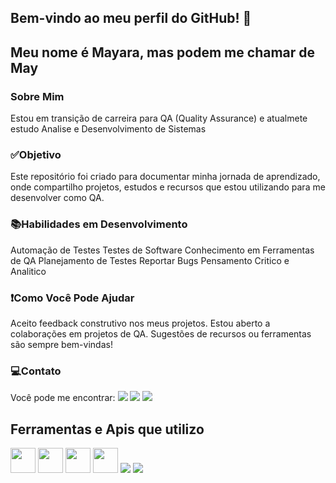 ## Bem-vindo ao meu perfil do GitHub! 💙
## Meu nome é Mayara, mas podem me chamar de May

### Sobre Mim
Estou em transição de carreira para QA (Quality Assurance) e atualmete estudo Analise e Desenvolvimento de Sistemas

### ✅Objetivo
Este repositório foi criado para documentar minha jornada de aprendizado, onde compartilho projetos, estudos e recursos que estou utilizando para me desenvolver como QA.

### 📚Habilidades em Desenvolvimento
Automação de Testes 
Testes de Software
Conhecimento em Ferramentas de QA
Planejamento de Testes
Reportar Bugs
Pensamento Critico e Analitico

### ❗Como Você Pode Ajudar
Aceito feedback construtivo nos meus projetos.
Estou aberto a colaborações em projetos de QA.
Sugestões de recursos ou ferramentas são sempre bem-vindas!

### 💻Contato
Você pode me encontrar:  <img src="https://img.shields.io/badge/GitHub-100000?style=for-the-badge&logo=github&logoColor=white" /> [<img src="https://img.shields.io/badge/Gmail-D14836?style=for-the-badge&logo=gmail&logoColor=white" />](maya.almeida.22@gmail.com) [<img src="https://img.shields.io/badge/linkedin-%230077B5.svg?&style=for-the-badge&logo=linkedin&logoColor=white" />](https://www.linkedin.com/in/mayara-castro22/) 

## Ferramentas e Apis que utilizo
 <img src="https://cdn.jsdelivr.net/gh/devicons/devicon@latest/icons/cypressio/cypressio-original.svg" width="40" /> <img src="https://cdn.jsdelivr.net/gh/devicons/devicon@latest/icons/cucumber/cucumber-plain.svg" width="40"/> <img src="https://cdn.jsdelivr.net/gh/devicons/devicon@latest/icons/postman/postman-original.svg" width="40"/> <img src="https://cdn.jsdelivr.net/gh/devicons/devicon@latest/icons/vscode/vscode-original-wordmark.svg" width="40" /> <img src="https://img.shields.io/badge/Robot%20Framework-000000?style=for-the-badge&logo=robot-framework&logoColor=white" /> <img src="https://img.shields.io/badge/Microsoft_Excel-217346?style=for-the-badge&logo=microsoft-excel&logoColor=white" />
          
          
        
          
          



         
          
  








